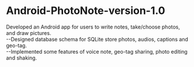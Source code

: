 # Android-PhotoNote-version-1.0
  
Developed an Android app for users to write notes, take/choose photos, and draw pictures.  
--Designed database schema for SQLite store photos, audios, captions and geo-tag.  
--Implemented some features of voice note, geo-tag sharing, photo editing and shaking.  
